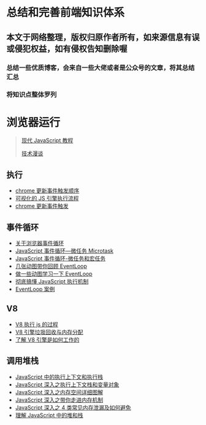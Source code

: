 # 总结和完善前端知识体系

## 本文于网络整理，版权归原作者所有，如来源信息有误或侵犯权益，如有侵权告知删除喔

### 总结一些优质博客，会来自一些大佬或者是公众号的文章，将其总结汇总

### 将知识点整体罗列

# 浏览器运行

> [现代 JavaScript 教程](https://zh.javascript.info/microtask-queue)
>
> [技术漫谈](https://mp.weixin.qq.com/mp/appmsgalbum?__biz=Mzg5MTU5ODYxOA==&action=getalbum&album_id=1807966784101122055&scene=173&from_msgid=2247485909&from_itemidx=1&count=3&nolastread=1#wechat_redirect)

## 执行

- [chrome 更新事件触发顺序](./docs/principle/执行机制/chrome更新事件触发顺序.md)
- [可视化的 JS 引擎执行流程](./docs/principle/执行机制/可视化的JS引擎执行流程.md)
- [chrome 更新事件触发](./docs/principle/执行机制/chrome更新事件触发.md)

## 事件循环

- [关于浏览器事件循环](./docs/principle/事件循环/关于浏览器事件循环.md)
- [JavaScript 事件循环—微任务 Microtask](./docs/principle/事件循环/JavaScript事件循环—微任务Microtask.md)
- [JavaScript 事件循环-微任务和宏任务](./docs/principle/事件循环/JavaScript事件循环-微任务和宏任务.md)
- [几张动图带你回顾 EventLoop](./docs/principle/事件循环/几张动图带你回顾event-loop.md)
- [做一些动图学习一下 EventLoop](./docs/principle/事件循环/做一些动图学习一下EventLoop.md)
- [彻底搞懂 JavaScript 执行机制](./docs/principle/事件循环/彻底搞懂JavaScript执行机制.md)
- [EventLoop 案例](./docs/principle/事件循环/EventLoop案例.md)

## V8

- [V8 执行 js 的过程](./docs/principle/V8/V8执行js的过程.md)
- [V8 引擎垃圾回收与内存分配](./docs/principle/V8/V8引擎垃圾回收与内存分配.md)
- [了解 V8 引擎是如何工作的](./docs/principle/V8/了解V8引擎是如何工作的.md)

## 调用堆栈

- [JavaScript 中的执行上下文和执行栈](./docs/principle/堆栈/理解JavaScript中的执行上下文和执行栈.md)
- [JavaScript 深入之执行上下文栈和变量对象](./docs/principle/堆栈/JavaScript深入之执行上下文栈和变量对象.md)
- [JavaScript 深入之内存空间详细图解](./docs/principle/堆栈/JavaScript深入之内存空间详细图解.md)
- [JavaScript 深入之带你走进内存机制](./docs/principle/堆栈/JavaScript深入之带你走进内存机制.md)
- [JavaScript 深入之 4 类常见内存泄漏及如何避免](./docs/principle/堆栈/JavaScript深入之4类常见内存泄漏及如何避免.md)
- [理解 JavaScript 中的堆和栈](./docs/principle/堆栈/理解JavaScript中的堆和栈.md)
